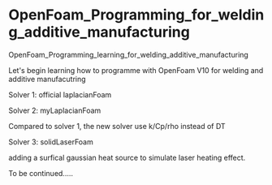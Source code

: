 # OpenFoam_Programming_for_welding_additive_manufacturing
OpenFoam_Programming_learning_for_welding_additive_manufacturing

Let's begin learning how to programme with OpenFoam V10 for welding and additive manufacutring

Solver 1: official laplacianFoam

Solver 2: myLaplacianFoam

Compared to solver 1, the new solver use k/Cp/rho instead of DT

Solver 3: solidLaserFoam

adding a surfical gaussian heat source to simulate laser heating effect.

To be continued.....
